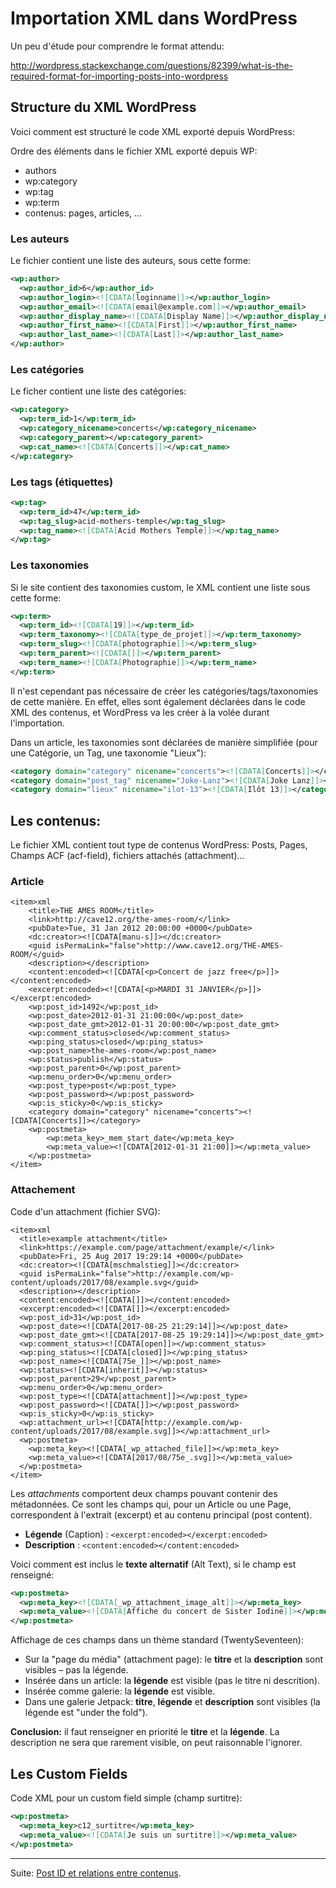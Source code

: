 # Importation XML dans WordPress 


Un peu d'étude pour comprendre le format attendu:

http://wordpress.stackexchange.com/questions/82399/what-is-the-required-format-for-importing-posts-into-wordpress

## Structure du XML WordPress

Voici comment est structuré le code XML exporté depuis WordPress:

Ordre des éléments dans le fichier XML exporté depuis WP:

- authors
- wp:category
- wp:tag
- wp:term
- contenus: pages, articles, ...

### Les auteurs

Le fichier contient une liste des auteurs, sous cette forme:

```xml
<wp:author>
  <wp:author_id>6</wp:author_id>
  <wp:author_login><![CDATA[loginname]]></wp:author_login>
  <wp:author_email><![CDATA[email@example.com]]></wp:author_email>
  <wp:author_display_name><![CDATA[Display Name]]></wp:author_display_name>
  <wp:author_first_name><![CDATA[First]]></wp:author_first_name>
  <wp:author_last_name><![CDATA[Last]]></wp:author_last_name>
</wp:author>
```

### Les catégories

Le ficher contient une liste des catégories:

```xml
<wp:category>
  <wp:term_id>1</wp:term_id>
  <wp:category_nicename>concerts</wp:category_nicename>
  <wp:category_parent></wp:category_parent>
  <wp:cat_name><![CDATA[Concerts]]></wp:cat_name>
</wp:category>
```

### Les tags (étiquettes)

```xml
<wp:tag>
  <wp:term_id>47</wp:term_id>
  <wp:tag_slug>acid-mothers-temple</wp:tag_slug>
  <wp:tag_name><![CDATA[Acid Mothers Temple]]></wp:tag_name>
</wp:tag>
```

### Les taxonomies

Si le site contient des taxonomies custom, le XML contient une liste sous cette forme:

```xml
<wp:term>
  <wp:term_id><![CDATA[19]]></wp:term_id>
  <wp:term_taxonomy><![CDATA[type_de_projet]]></wp:term_taxonomy>
  <wp:term_slug><![CDATA[photographie]]></wp:term_slug>
  <wp:term_parent><![CDATA[]]></wp:term_parent>
  <wp:term_name><![CDATA[Photographie]]></wp:term_name>
</wp:term>
```

Il n'est cependant pas nécessaire de créer les catégories/tags/taxonomies de cette manière. En effet, elles sont également déclarées dans le code XML des contenus, et WordPress va les créer à la volée durant l'importation.

Dans un article, les taxonomies sont déclarées de manière simplifiée (pour une Catégorie, un Tag, une taxonomie "Lieux"):

```xml
<category domain="category" nicename="concerts"><![CDATA[Concerts]]></category>
<category domain="post_tag" nicename="Joke-Lanz"><![CDATA[Joke Lanz]]></category>
<category domain="lieux" nicename="ilot-13"><![CDATA[Ilôt 13]]></category>
```

## Les contenus:

Le fichier XML contient tout type de contenus WordPress: Posts, Pages, Champs ACF (acf-field), fichiers attachés (attachment)...

### Article

```
<item>xml
	<title>THE AMES ROOM</title>
	<link>http://cave12.org/the-ames-room/</link>
	<pubDate>Tue, 31 Jan 2012 20:00:00 +0000</pubDate>
	<dc:creator><![CDATA[manu-s]]></dc:creator>
	<guid isPermaLink="false">http://www.cave12.org/THE-AMES-ROOM/</guid>
	<description></description>
	<content:encoded><![CDATA[<p>Concert de jazz free</p>]]></content:encoded>
	<excerpt:encoded><![CDATA[<p>MARDI 31 JANVIER</p>]]></excerpt:encoded>
	<wp:post_id>1492</wp:post_id>
	<wp:post_date>2012-01-31 21:00:00</wp:post_date>
	<wp:post_date_gmt>2012-01-31 20:00:00</wp:post_date_gmt>
	<wp:comment_status>closed</wp:comment_status>
	<wp:ping_status>closed</wp:ping_status>
	<wp:post_name>the-ames-room</wp:post_name>
	<wp:status>publish</wp:status>
	<wp:post_parent>0</wp:post_parent>
	<wp:menu_order>0</wp:menu_order>
	<wp:post_type>post</wp:post_type>
	<wp:post_password></wp:post_password>
	<wp:is_sticky>0</wp:is_sticky>
	<category domain="category" nicename="concerts"><![CDATA[Concerts]]></category>
	<wp:postmeta>
		<wp:meta_key>_mem_start_date</wp:meta_key>
		<wp:meta_value><![CDATA[2012-01-31 21:00]]></wp:meta_value>
	</wp:postmeta>
</item>
```

### Attachement

Code d'un attachment (fichier SVG):

```
<item>xml
  <title>example attachment</title>
  <link>https://example.com/page/attachment/example/</link>
  <pubDate>Fri, 25 Aug 2017 19:29:14 +0000</pubDate>
  <dc:creator><![CDATA[mschmalstieg]]></dc:creator>
  <guid isPermaLink="false">http://example.com/wp-content/uploads/2017/08/example.svg</guid>
  <description></description>
  <content:encoded><![CDATA[]]></content:encoded>
  <excerpt:encoded><![CDATA[]]></excerpt:encoded>
  <wp:post_id>31</wp:post_id>
  <wp:post_date><![CDATA[2017-08-25 21:29:14]]></wp:post_date>
  <wp:post_date_gmt><![CDATA[2017-08-25 19:29:14]]></wp:post_date_gmt>
  <wp:comment_status><![CDATA[open]]></wp:comment_status>
  <wp:ping_status><![CDATA[closed]]></wp:ping_status>
  <wp:post_name><![CDATA[75e_]]></wp:post_name>
  <wp:status><![CDATA[inherit]]></wp:status>
  <wp:post_parent>29</wp:post_parent>
  <wp:menu_order>0</wp:menu_order>
  <wp:post_type><![CDATA[attachment]]></wp:post_type>
  <wp:post_password><![CDATA[]]></wp:post_password>
  <wp:is_sticky>0</wp:is_sticky>
  <wp:attachment_url><![CDATA[http://example.com/wp-content/uploads/2017/08/example.svg]]></wp:attachment_url>
  <wp:postmeta>
    <wp:meta_key><![CDATA[_wp_attached_file]]></wp:meta_key>
    <wp:meta_value><![CDATA[2017/08/75e_.svg]]></wp:meta_value>
  </wp:postmeta>
</item>
```

Les *attachments* comportent deux champs pouvant contenir des métadonnées. Ce sont les champs qui, pour un Article ou une Page, correspondent à l'extrait (excerpt) et au contenu principal (post content).

* **Légende** (Caption) : `<excerpt:encoded></excerpt:encoded>`
* **Description** : `<content:encoded></content:encoded>`

Voici comment est inclus le **texte alternatif** (Alt Text), si le champ est renseigné:

```xml
<wp:postmeta>
  <wp:meta_key><![CDATA[_wp_attachment_image_alt]]></wp:meta_key>
  <wp:meta_value><![CDATA[Affiche du concert de Sister Iodine]]></wp:meta_value>
</wp:postmeta>
```

Affichage de ces champs dans un thème standard (TwentySeventeen): 

* Sur la "page du média" (attachment page): le **titre** et la **description** sont visibles – pas la légende.
* Insérée dans un article: la **légende** est visible (pas le titre ni descrition).
* Insérée comme galerie: la **légende** est visible.
* Dans une galerie Jetpack: **titre**, **légende** et **description** sont visibles (la légende est "under the fold").

**Conclusion:** il faut renseigner en priorité le **titre** et la **légende**. La description ne sera que rarement visible, on peut raisonnable l'ignorer.

## Les Custom Fields

Code XML pour un custom field simple (champ surtitre):

```xml
<wp:postmeta>
  <wp:meta_key>c12_surtitre</wp:meta_key>
  <wp:meta_value><![CDATA[Je suis un surtitre]]></wp:meta_value>
</wp:postmeta>
```

***

Suite: [Post ID et relations entre contenus](infos-post-id-et-relations.md).

